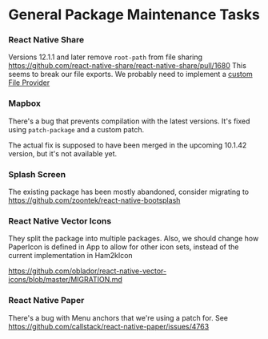 # General Package Maintenance Tasks


### React Native Share

Versions 12.1.1 and later remove `root-path` from file sharing https://github.com/react-native-share/react-native-share/pull/1680
This seems to break our file exports. We probably need to implement a [custom File Provider](https://react-native-share.github.io/react-native-share/docs/install#adding-your-implementation-of-fileprovider)


### Mapbox

There's a bug that prevents compilation with the latest versions. It's fixed using `patch-package` and a custom patch.

The actual fix is supposed to have been merged in the upcoming 10.1.42 version, but it's not available yet.



### Splash Screen

The existing package has been mostly abandoned, consider migrating to https://github.com/zoontek/react-native-bootsplash



### React Native Vector Icons

They split the package into multiple packages. Also, we should change how PaperIcon is defined in App to allow
for other icon sets, instead of the current implementation in Ham2kIcon

https://github.com/oblador/react-native-vector-icons/blob/master/MIGRATION.md


### React Native Paper

There's a bug with Menu anchors that we're using a patch for.
See https://github.com/callstack/react-native-paper/issues/4763
